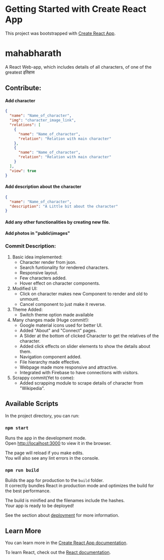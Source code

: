 # Getting Started with Create React App

This project was bootstrapped with [Create React App](https://github.com/facebook/create-react-app).

# mahabharath

A React Web-app, which includes details of all characters, of one of the greatest इतिहास

## Contribute:

#### Add character

```json
{
  "name": "Name_of_character",
  "img": "character_image_link",
  "relations": [
    {
      "name": "Name_of_character",
      "relation": "Relation with main character"
    },
    {
      "name": "Name_of_character",
      "relation": "Relation with main character"
    }
  ],
  "view": true
}
```

#### Add description about the character

```json
{
  "name": "Name_of_character",
  "description": "A Little bit about the character"
}
```

#### Add any other functionalities by creating new file.
#### Add photos in "public\images"

### Commit Description:

1. Basic idea implemented:
   - Character render from json.
   - Search funtionality for rendered characters.
   - Responsive layout.
   - Few characters added.
   - Hover effect on character components.
2. Modified UI:
   - Click on character makes new Component to render and old to unmount.
   - Cancel component to just make it reverse.
3. Theme Added:
   - Switch theme option made available
4. Many changes made (Huge commit!):
   - Google material icons used for better UI.
   - Added "About" and "Connect" pages.
   - A Slider at the bottom of clicked Character to get the relatives of the character.
   - Added click effects on slider elements to show the details about them.
   - Navigation component added.
   - File hierarchy made effective.
   - Webpage made more responsive and attractive.
   - Integrated with Firebase to have connections with visitors.
5. Scrappy commit(Yet to come):
   - Added scrapping module to scrape details of character from "Wikipedia".
   

## Available Scripts

In the project directory, you can run:

### `npm start`

Runs the app in the development mode.\
Open [http://localhost:3000](http://localhost:3000) to view it in the browser.

The page will reload if you make edits.\
You will also see any lint errors in the console.

### `npm run build`

Builds the app for production to the `build` folder.\
It correctly bundles React in production mode and optimizes the build for the best performance.

The build is minified and the filenames include the hashes.\
Your app is ready to be deployed!

See the section about [deployment](https://facebook.github.io/create-react-app/docs/deployment) for more information.

## Learn More

You can learn more in the [Create React App documentation](https://facebook.github.io/create-react-app/docs/getting-started).

To learn React, check out the [React documentation](https://reactjs.org/).
